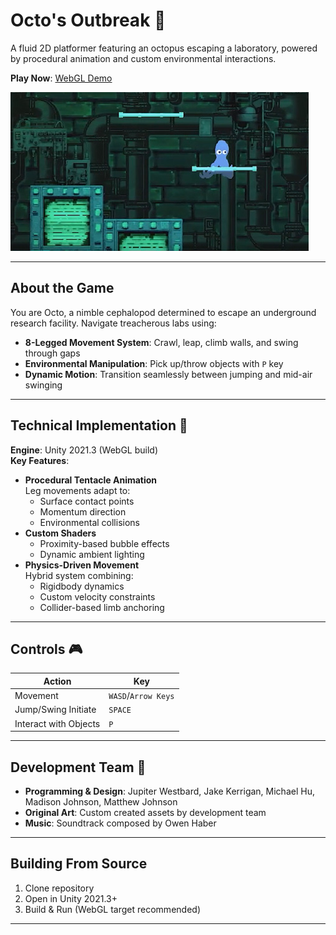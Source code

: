 # Octo's Outbreak 🐙  
 A fluid 2D platformer featuring an octopus escaping a laboratory, powered by procedural animation and custom environmental interactions.  

**Play Now**: [WebGL Demo](https://madisonj5.itch.io/octosoutbreak)  

![Game Preview](screenshot.png)

---

## About the Game  
You are Octo, a nimble cephalopod determined to escape an underground research facility. Navigate treacherous labs using:  
- **8-Legged Movement System**: Crawl, leap, climb walls, and swing through gaps  
- **Environmental Manipulation**: Pick up/throw objects with `P` key  
- **Dynamic Motion**: Transition seamlessly between jumping and mid-air swinging  

---

## Technical Implementation 🔧  
**Engine**: Unity 2021.3 (WebGL build)  
**Key Features**:  
- **Procedural Tentacle Animation**  
  Leg movements adapt to:  
  - Surface contact points  
  - Momentum direction  
  - Environmental collisions  
- **Custom Shaders**  
  - Proximity-based bubble effects  
  - Dynamic ambient lighting  
- **Physics-Driven Movement**  
  Hybrid system combining:  
  - Rigidbody dynamics  
  - Custom velocity constraints  
  - Collider-based limb anchoring  

---

## Controls 🎮  
| Action                | Key                 |  
|-----------------------|---------------------|  
| Movement              | `WASD`/`Arrow Keys` |  
| Jump/Swing Initiate   | `SPACE`             |  
| Interact with Objects | `P`                 |  

---

## Development Team 👥  
- **Programming & Design**: Jupiter Westbard, Jake Kerrigan, Michael Hu, Madison Johnson, Matthew Johnson  
- **Original Art**: Custom created assets by development team
- **Music**: Soundtrack composed by Owen Haber

---

## Building From Source  
1. Clone repository  
2. Open in Unity 2021.3+  
3. Build & Run (WebGL target recommended)  

---